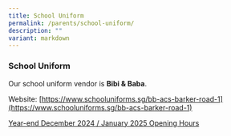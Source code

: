 ```yaml
---
title: School Uniform
permalink: /parents/school-uniform/
description: ""
variant: markdown
---
```

### **School Uniform**
Our school uniform vendor is **Bibi & Baba**.

Website: [https://www.schooluniforms.sg/bb-acs-barker-road-1](https://www.schooluniforms.sg/bb-acs-barker-road-1)

[Year-end December 2024 / January 2025 Opening Hours](/files/BibiBaba_Year_End_Sales_Opening_Hours.pdf)